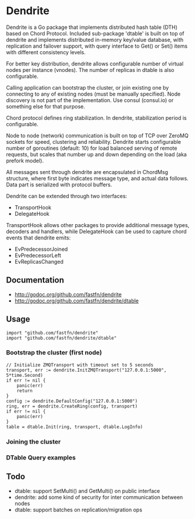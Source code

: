 # Dendrite

Dendrite is a Go package that implements distributed hash table (DTH) based on Chord Protocol.
Included sub-package 'dtable' is built on top of dendrite and implements
distributed in-memory key/value database, with replication and failover support,
with query interface to Get() or Set() items with different consistency levels.

For better key distribution, dendrite allows configurable number of virtual nodes
per instance (vnodes). The number of replicas in dtable is also configurable.

Calling application can bootstrap the cluster, or join existing one by connecting to any of
existing nodes (must be manually specified). Node discovery is not part of the implementation.
Use consul (consul.io) or something else for that purpose.

Chord protocol defines ring stabilization. In dendrite, stabilization period is configurable.

Node to node (network) communication is built on top of TCP over ZeroMQ sockets for speed, clustering
and reliability. Dendrite starts configurable number of goroutines (default: 10) for load balanced
serving of remote requests, but scales that number up and down depending on the load (aka prefork model).

All messages sent through dendrite are encapsulated in ChordMsg structure, where first byte indicates message type,
and actual data follows. Data part is serialized with protocol buffers.

Dendrite can be extended through two interfaces:
- TransportHook
- DelegateHook

TransportHook allows other packages to provide additional message types, decoders and handlers, while DelegateHook
can be used to capture chord events that dendrite emits:
- EvPredecessorJoined
- EvPredecessorLeft
- EvReplicasChanged


## Documentation
- http://godoc.org/github.com/fastfn/dendrite
- http://godoc.org/github.com/fastfn/dendrite/dtable


## Usage
```
import "github.com/fastfn/dendrite"
import "github.com/fastfn/dendrite/dtable"
```

### Bootstrap the cluster (first node)
```
// Initialize ZMQTransport with timeout set to 5 seconds
transport, err := dendrite.InitZMQTransport("127.0.0.1:5000", 5*time.Second)
if err != nil {
	panic(err)
	return
}
config := dendrite.DefaultConfig("127.0.0.1:5000")
ring, err = dendrite.CreateRing(config, transport)
if err != nil {
	panic(err)
}
table = dtable.Init(ring, transport, dtable.LogInfo)
```

### Joining the cluster

### DTable Query examples

## Todo
- dtable: support SetMulti() and GetMulti() on public interface
- dendrite: add some kind of security for inter communication between nodes
- dtable: support batches on replication/migration ops

